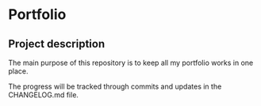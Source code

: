 # Portfolio
## Project description

The main purpose of this repository is to keep all my portfolio works in one place.

The progress will be tracked through commits and updates in the CHANGELOG.md file.
